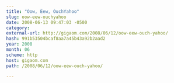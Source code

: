 ```yaml
---
title: "Oow, Eew, OuchYahoo"
slug: oow-eew-ouchyahoo
date: 2008-06-13 09:47:03 -0500
category: 
external-url: http://gigaom.com/2008/06/12/oow-eew-ouch-yahoo/
hash: 991b53504bcaf8aa7a45b43a92b2aad2
year: 2008
month: 06
scheme: http
host: gigaom.com
path: /2008/06/12/oow-eew-ouch-yahoo/

---
```



